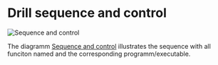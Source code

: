 # Drill sequence and control

![Sequence and control](img/drill_hole_sequence.drawio.svg)

The diagramm [Sequence and control](img/drill_hole_sequence.drawio.svg) illustrates the sequence with all funciton named and the corresponding programm/executable.